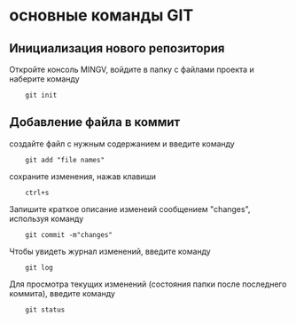 # основные команды GIT

## Инициализация нового репозитория

Откройте консоль MINGV, войдите в папку с файлами проекта и наберите команду
```
    git init
```

## Добавление файла в коммит

создайте файл с нужным содержанием и введите команду
```
    git add "file names"
```
сохраните изменения, нажав клавиши

```
    ctrl+s
```
Запишите краткое описание изменеий сообщением "changes", используя команду
```
    git commit -m"changes"
``` 
Чтобы увидеть журнал изменений, введите команду
```
    git log
```
Для просмотра текущих изменений (состояния папки после последнего коммита), введите команду
```
    git status
```
